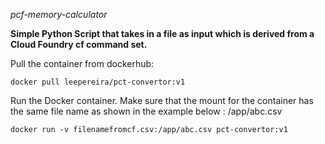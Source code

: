 *pcf-memory-calculator*


**Simple Python Script that takes in a file as input which is derived from a Cloud Foundry cf command set.**


Pull the container from  dockerhub:

`docker pull leepereira/pct-convertor:v1`

Run the Docker container. Make sure that the mount for the container has the same file name as shown in the example below : /app/abc.csv

`docker run -v filenamefromcf.csv:/app/abc.csv pct-convertor:v1`


